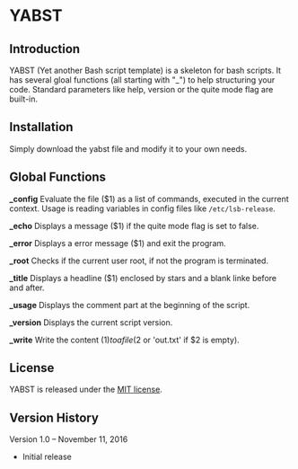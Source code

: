 # YABST

## Introduction
YABST (Yet another Bash script template) is a skeleton for bash scripts. It has several gloal functions (all starting with "_") to help structuring your code. Standard parameters like help, version or the quite mode flag are built-in.

## Installation
Simply download the yabst file and modify it to your own needs.


## Global Functions
**_config**
Evaluate the file ($1) as a list of commands, executed in the current context. Usage is reading variables in config files like `/etc/lsb-release`.

**_echo**
Displays a message ($1) if the quite mode flag is set to false.

**_error**
Displays a error message ($1) and exit the program.

**_root**
Checks if the current user root, if not the program is terminated.

**_title**
Displays a headline ($1) enclosed by stars and a blank linke before and after.

**_usage**
Displays the comment part at the beginning of the script.

**_version**
Displays the current script version.

**_write**
Write the content ($1) to a file ($2 or 'out.txt' if $2 is empty).

## License
YABST is released under the [MIT license](https://github.com/teotiger/yabst/blob/master/license.txt).

## Version History
Version 1.0 – November 11, 2016
* Initial release
